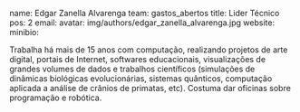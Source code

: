 name: Edgar Zanella Alvarenga
team: gastos_abertos
title: Lider Técnico
pos: 2
email: 
avatar: img/authors/edgar_zanella_alvarenga.jpg
website: 
minibio:

Trabalha há mais de 15 anos com computação, realizando projetos de arte digital, portais de Internet, softwares educacionais, visualizações de grandes volumes de dados e trabalhos científicos (simulações de dinâmicas biológicas evolucionárias, sistemas quânticos, computação aplicada a análise de crânios de primatas, etc). Costuma dar oficinas sobre programação e robótica.
